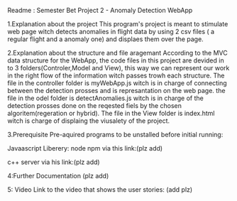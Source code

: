  Readme : Semester Bet Project 2 - Anomaly Detection WebApp

1.Explanation about the project
This program's project is meant to stimulate web page witch detects anomalies in flight data by using 2 csv files ( a regular flight and a anomaly one) and displaes them over the page.

2.Explanation about the structure and file aragemant
According to the MVC data structure for the WebApp, the code files in this project are devided in to 3 folders(Controler,Model and View), this way we can represent our work in the right flow of the information witch passes trowh each structure.
The file in the controller folder is myWebApp.js witch is in charge of connecting between the detection prosses and is represantation on the web page.
the file in the odel folder is detectAnomalies.js witch is in charge of the detection prosses done on the reqested fiels by the chosen algoritem(regeration or hybrid).
The file in the View folder is index.html witch is charge of displaing the viusalety of the project.

3.Prerequisite
Pre-aquired programs to be unstalled before initial running:

Javaascript Liberery:
node npm via this link:(plz add)

c++ server via his link:(plz add)

4:Further Documentation
(plz add)

5:  Video 
Link to the video that shows the user stories: (add plz)
